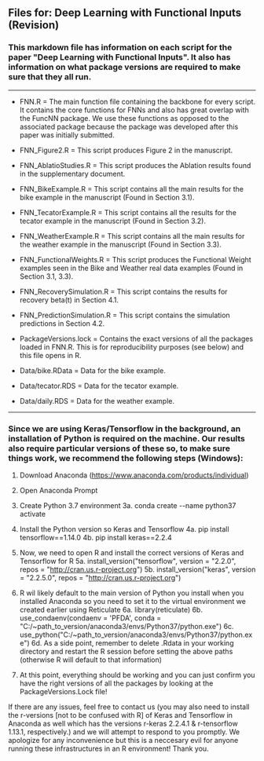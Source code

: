 ## Files for: Deep Learning with Functional Inputs (Revision)

### This markdown file has information on each script for the paper "Deep Learning with Functional Inputs". It also has information on what package versions are required to make sure that they all run.

---------------------------------------------------------------

- FNN.R = The main function file containing the backbone for every script. It contains the core functions for FNNs and also has great overlap with the FuncNN package. We use these functions as opposed to the associated package because the package was developed after this paper was initially submitted.

- FNN_Figure2.R = This script produces Figure 2 in the manuscript.

- FNN_AblatioStudies.R = This script produces the Ablation results found in the supplementary document.

- FNN_BikeExample.R = This script contains all the main results for the bike example in the manuscript (Found in Section 3.1).

- FNN_TecatorExample.R = This script contains all the results for the tecator example in the manuscript (Found in Section 3.2).

- FNN_WeatherExample.R = This script contains all the main results for the weather example in the manuscript (Found in Section 3.3).

- FNN_FunctionalWeights.R = This script produces the Functional Weight examples seen in the Bike and Weather real data examples (Found in Section 3.1, 3.3).

- FNN_RecoverySimulation.R = This script contains the results for recovery beta(t) in Section 4.1.

- FNN_PredictionSimulation.R = This script contains the simulation predictions in Section 4.2.

- PackageVersions.lock = Contains the exact versions of all the packages loaded in FNN.R. This is for reproducibility purposes (see below) and this file opens in R.

- Data/bike.RData = Data for the bike example.

- Data/tecator.RDS = Data for the tecator example.

- Data/daily.RDS = Data for the weather example.

---------------------------------------------------------------

### Since we are using Keras/Tensorflow in the background, an installation of Python is required on the machine. Our results also require particular versions of these so, to make sure things work, we recommend the following steps (Windows):

1. Download Anaconda (https://www.anaconda.com/products/individual)

2. Open Anaconda Prompt

3. Create Python 3.7 environment
3a. conda create --name python37 activate

4. Install the Python version so Keras and Tensorflow 
4a. pip install tensorflow==1.14.0 
4b. pip install keras==2.2.4

5. Now, we need to open R and install the correct versions of Keras and Tensorflow for R 
5a. install_version("tensorflow", version = "2.2.0", repos = "http://cran.us.r-project.org") 
5b. install_version("keras", version = "2.2.5.0", repos = "http://cran.us.r-project.org")

6. R wil likely default to the main version of Python you install when you installed Anaconda so you need to set it to the virtual environment we created earlier using Reticulate
6a. library(reticulate)
6b. use_condaenv(condaenv = 'PFDA', conda = "C:/~path_to_version/anaconda3/envs/Python37/python.exe")
6c. use_python("C:/~path_to_version/anaconda3/envs/Python37/python.exe")
6d. As a side point, remember to delete .Rdata in your working directory and restart the R session before setting the above paths (otherwise R will default to that information)

7. At this point, everything should be working and you can just confirm you have the right versions of all the packages by looking at the PackageVersions.Lock file!

If there are any issues, feel free to contact us (you may also need to install the r-versions [not to be confused with R] of Keras and Tensorflow in Anaconda as well which has the versions r-keras 2.2.4.1 & r-tensorflow 1.13.1, respectively.) and we
will attempt to respond to you promptly. We apologize for any inconvenience but this is a neccesary evil for anyone running these infrastructures in an R environment! Thank you.
